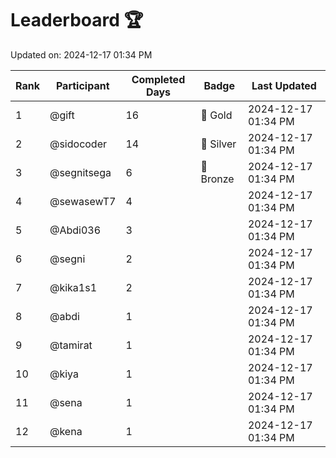 # Leaderboard 🏆

Updated on: 2024-12-17 01:34 PM

| Rank | Participant       | Completed Days | Badge      | Last Updated         |
|------|-------------------|----------------|------------|----------------------|
| 1    | @gift             | 16             | 🏅 Gold     | 2024-12-17 01:34 PM |
| 2    | @sidocoder        | 14             | 🥈 Silver   | 2024-12-17 01:34 PM |
| 3    | @segnitsega       | 6              | 🥉 Bronze   | 2024-12-17 01:34 PM |
| 4    | @sewasewT7        | 4              |            | 2024-12-17 01:34 PM |
| 5    | @Abdi036          | 3              |            | 2024-12-17 01:34 PM |
| 6    | @segni            | 2              |            | 2024-12-17 01:34 PM |
| 7    | @kika1s1          | 2              |            | 2024-12-17 01:34 PM |
| 8    | @abdi             | 1              |            | 2024-12-17 01:34 PM |
| 9    | @tamirat          | 1              |            | 2024-12-17 01:34 PM |
| 10   | @kiya             | 1              |            | 2024-12-17 01:34 PM |
| 11   | @sena             | 1              |            | 2024-12-17 01:34 PM |
| 12   | @kena             | 1              |            | 2024-12-17 01:34 PM |
